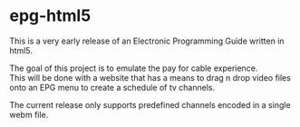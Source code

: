 # epg-html5

This is a very early release of an Electronic Programming Guide written in html5. 

The goal of this project is to emulate the pay for cable experience.  
This will be done with a website that has a means to drag n drop video files onto an EPG menu to create a schedule of tv channels.

The current release only supports predefined channels encoded in a single webm file.
